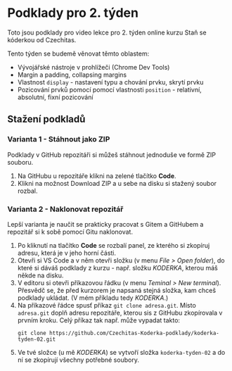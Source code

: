 # Podklady pro 2. týden

Toto jsou podklady pro video lekce pro 2. týden online kurzu Staň se kóderkou od Czechitas.

Tento týden se budemě věnovat těmto oblastem:
- Vývojářské nástroje v prohlížeči (Chrome Dev Tools)
- Margin a padding, collapsing margins
- Vlastnost `display` - nastavení typu a chování prvku, skrytí prvku
- Pozicování prvků pomocí pomocí vlastnosti `position` - relativní, absolutní, fixní pozicování

## Stažení podkladů

### Varianta 1 - Stáhnout jako ZIP

Podklady v GitHub repozitáři si můžeš stáhnout jednoduše ve formě ZIP souboru.

1. Na GitHubu u repozitáře klikni na zelené tlačítko **Code**.
2. Klikni na možnost Download ZIP a u sebe na disku si stažený soubor rozbal.

### Varianta 2 - Naklonovat repozitář

Lepší varianta je naučit se prakticky pracovat s Gitem a GitHubem a repozitář si k sobě pomocí Gitu naklonovat.

1. Po kliknutí na tlačítko **Code** se rozbalí panel, ze kterého si zkopíruj adresu, která je v jeho horní části.
2. Otevři si VS Code a v něm otevři složku (v menu *File > Open folder*), do které si dáváš podklady z kurzu - např. složku *KODERKA*, kterou máš někde na disku.
3. V editoru si otevři příkazovou řádku (v menu *Teminal > New terminal*). Přesvědč se, že před kurzorem je napsaná stejná složka, kam chceš podklady ukládat. (V mém příkladu tedy *KODERKA*.)
4. Na příkazové řádce spusť příkaz `git clone adresa.git`. Místo `adresa.git` doplň adresu repozitáře, kterou sis z GitHubu zkopírovala v prvním kroku. Celý příkaz tak např. může vypadat takto:
   ```
   git clone https://github.com/Czechitas-Koderka-podklady/koderka-tyden-02.git
   ```
5. Ve tvé složce (u mě *KODERKA*) se vytvoří složka `koderka-tyden-02` a do ní se zkopírují všechny potřebné soubory.
